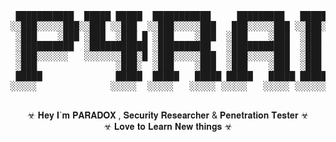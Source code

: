 
                                                                                                                                                   
<center>
  <pre>
 ███████████  █████ █████  ███████████     █████████   ██████████      █████    █████ █████
░░███░░░░░███░░███ ░░███  ░░███░░░░░███   ███░░░░░███ ░░███░░░░███   ███░░░███ ░░███ ░░███ 
 ░███    ░███ ░███  ░███ █ ░███    ░███  ░███    ░███  ░███   ░░███ ███   ░░███ ░░███ ███  
 ░██████████  ░███████████ ░██████████   ░███████████  ░███    ░███░███    ░███  ░░█████   
 ░███░░░░░░   ░░░░░░░███░█ ░███░░░░░███  ░███░░░░░███  ░███    ░███░███    ░███   ███░███  
 ░███               ░███░  ░███    ░███  ░███    ░███  ░███    ███ ░░███   ███   ███ ░░███ 
 █████              █████  █████   █████ █████   █████ ██████████   ░░░█████░   █████ █████
░░░░░              ░░░░░  ░░░░░   ░░░░░ ░░░░░   ░░░░░ ░░░░░░░░░░      ░░░░░░   ░░░░░ ░░░░░ 
                                                                                           
                                                                                           
                                                                                           
</pre>                                                                                                                                                   
                                                                                                                                                                                                                                        
☣ 𝐇𝐞𝐲 𝐈`𝐦 𝐏𝐀𝐑𝐀𝐃𝐎𝐗 , 𝐒𝐞𝐜𝐮𝐫𝐢𝐭𝐲 𝐑𝐞𝐬𝐞𝐚𝐫𝐜𝐡𝐞𝐫 & 𝐏𝐞𝐧𝐞𝐭𝐫𝐚𝐭𝐢𝐨𝐧 𝐓𝐞𝐬𝐭𝐞𝐫 ☣
<br>
☣ 𝐋𝐨𝐯𝐞 𝐭𝐨 𝐋𝐞𝐚𝐫𝐧 𝐍𝐞𝐰 𝐭𝐡𝐢𝐧𝐠𝐬 ☣
<br>



</center>                                                                                                                                                   
                                                                                                                                                   



<!---
P4-RAD0X/P4-RAD0X is a ✨ special ✨ repository because its `README.md` (this file) appears on your GitHub profile.
You can click the Preview link to take a look at your changes.
--->
